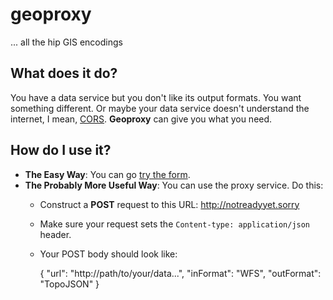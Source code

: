 # geoproxy
... all the hip GIS encodings

## What does it do?
You have a data service but you don't like its output formats. You want something different. Or maybe your data service doesn't understand the internet, I mean, [CORS](http://enable-cors.org). __Geoproxy__ can give you what you need.

## How do I use it?
- __The Easy Way__: You can go [try the form]().
- __The Probably More Useful Way__: You can use the proxy service. Do this:
    - Construct a __POST__ request to this URL: http://notreadyyet.sorry
    - Make sure your request sets the `Content-type: application/json` header.
    - Your POST body should look like:
    
        {
            "url": "http://path/to/your/data...",
            "inFormat": "WFS",
            "outFormat": "TopoJSON"
        }
    
    